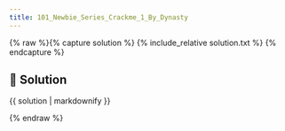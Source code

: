 ```yaml
---
title: 101_Newbie_Series_Crackme_1_By_Dynasty
---
```


{% raw %}{% capture solution %}
{% include_relative solution.txt %}
{% endcapture %}

## 📝 Solution

{{ solution | markdownify }}

{% endraw %}
